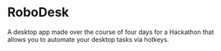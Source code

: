 # RoboDesk  
A desktop app made over the course of four days for a Hackathon that allows you to automate your desktop tasks via hotkeys.
